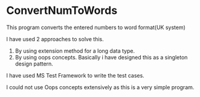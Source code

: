 # ConvertNumToWords
This program converts the entered numbers to word format(UK system)

I have used 2 approaches to solve this.
1. By using extension method for a long data type.
2. By using oops concepts. Basically i have designed this as a singleton design pattern.

I have used MS Test Framework to write the test cases.

I could not use Oops concepts extensively as this is a very simple program.
